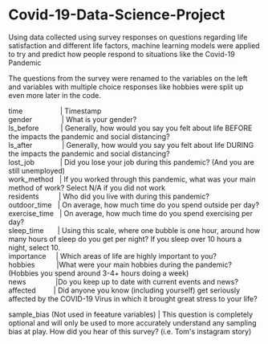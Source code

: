 # Covid-19-Data-Science-Project
Using data collected using survey responses on questions regarding life satisfaction and different life factors, machine learning models were applied to try and predict how people respond to situations like the Covid-19 Pandemic

The questions from the survey were renamed to the variables on the left and variables with multiple choice responses like hobbies were split up even more later in the code. 

time       &nbsp; &nbsp; &nbsp; &nbsp;   &nbsp; &nbsp; &nbsp; &nbsp; &nbsp;   | Timestamp\
gender    &nbsp; &nbsp; &nbsp; &nbsp; &nbsp; &nbsp;   &nbsp;   | What is your gender?\
ls_before     &nbsp; &nbsp; &nbsp; &nbsp; &nbsp;  | Generally, how would you say you felt about life BEFORE the impacts the pandemic and social distancing?\
ls_after    &nbsp; &nbsp;   &nbsp; &nbsp; &nbsp; &nbsp; &nbsp;  | Generally, how would you say you felt about life DURING the impacts the pandemic and social distancing?\
lost_job   &nbsp;     &nbsp; &nbsp; &nbsp; &nbsp; &nbsp; | Did you lose your job during this pandemic? (And you are still unemployed)\
work_method   &nbsp; | If you worked through this pandemic, what was your main method of work? Select N/A if you did not work\
residents     &nbsp; &nbsp; &nbsp; &nbsp; &nbsp;| Who did you live with during this pandemic?\
outdoor_time &nbsp;  | On average, how much time do you spend outside per day?\
exercise_time  &nbsp;  | On average, how much time do you spend exercising per day?\
sleep_time     &nbsp; &nbsp; &nbsp;  | Using this scale, where one bubble is one hour, around how many hours of sleep do you get per night? If you sleep over 10 hours a night, select 10.\
importance   &nbsp; &nbsp; | Which areas of life are highly important to you?\
hobbies     &nbsp; &nbsp; &nbsp; &nbsp; &nbsp;    |What were your main hobbies during the pandemic? (Hobbies you spend around 3-4+ hours doing a week)\
news       &nbsp; &nbsp; &nbsp; &nbsp; &nbsp; &nbsp; &nbsp;    |Do you keep up to date with current events and news?\
affected    &nbsp; &nbsp; &nbsp; &nbsp;  | Did anyone you know (including yourself) get seriously affected by the COVID-19 Virus in which it brought great stress to your life?

sample_bias   (Not used in feeature variables) |  This question is completely optional and will only be used to more accurately understand any sampling bias at play. How did you hear of this survey? (i.e. Tom's instagram story)
